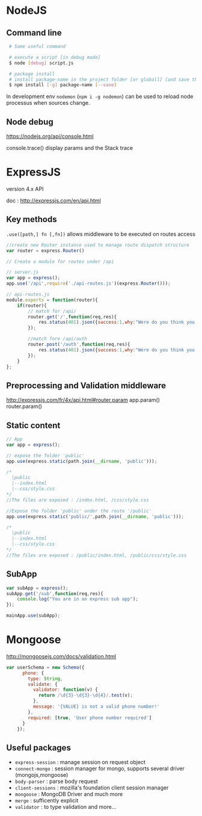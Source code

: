 NodeJS
======


Command line
------------


```bash
 # Some useful command

 # execute a script [in debug mode]
 $ node [debug] script.js

 # package install
 # install package-name in the project folder [or globall] [and save the reference in package.json]
 $ npm install [-g] package-name [--save]

```

In development env `nodemon` (`npm i -g nodemon`) can be used to reload node processus when sources change.

Node debug
----------
https://nodejs.org/api/console.html


console.trace() display params and the Stack trace


ExpressJS
=========
version 4.x API

doc : http://expressjs.com/en/api.html

Key methods
-----------

`.use([path,] fn [,fn])` allows middleware to be executed on routes access

```javascript
//create new Router instance used to manage route dispatch structure
var router = express.Router()

// Create a module for routes under /api

// server.js
var app = express();
app.use('/api',require('./api-routes.js')(express.Router()));

// api-routes.js
module.exports = function(router){
    if(router){
        // match for /api/
        router.get('/',function(req,res){
            res.status(401).json({success:1,why:"Were do you think you go ?"});
        });

        //match fore /api/auth
        router.post('/auth',function(req,res){
            res.status(401).json({success:1,why:"Were do you think you go ?"});
        });
    }
};
```

Preprocessing and Validation middleware
---------------------------------------

http://expressjs.com/fr/4x/api.html#router.param
app.param()
router.param()




Static content
--------------

```javascript
// App
var app = express();

// expose the folder 'public'
app.use(express.static(path.join(__dirname, 'public')));

/*
  |public
  |--index.html
  |--css/style.css
*/
//The files are exposed : /index.html, /css/style.css

//Expose the folder 'public' under the route '/public'
app.use(express.static('public/',path.join(__dirname, 'public')));

/*
  |public
  |--index.html
  |--css/style.css
*/
//The files are exposed : /public/index.html, /public/css/style.css

```

SubApp
------
```javascript
var subApp = express();
subApp.get('/sub',function(req,res){
    console.log("You are in an express sub app");
});

mainApp.use(subApp);

```


Mongoose
========

http://mongoosejs.com/docs/validation.html

```javascript
var userSchema = new Schema({
      phone: {
        type: String,
        validate: {
          validator: function(v) {
            return /\d{3}-\d{3}-\d{4}/.test(v);
          },
          message: '{VALUE} is not a valid phone number!'
        },
        required: [true, 'User phone number required']
      }
    });
```


Useful packages
---------------

 * `express-session` : manage session on request object
 * `connect-mongo` : session manager for mongo, supports several driver (mongojs,mongoose)
 * `body-parser` : parse body request
 * `client-sessions` : mozilla's foundation client session manager
 * `mongoose` : MongoDB Driver and much more
 * `merge` : sufficently explicit
 * `validator` : to type validation and more...
